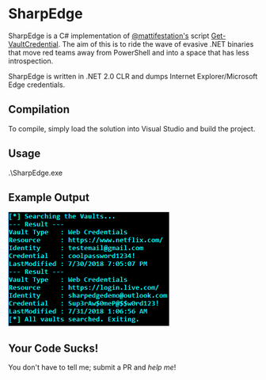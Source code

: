 # SharpEdge

SharpEdge is a C# implementation of [@mattifestation's](https://twitter.com/mattifestation) script [Get-VaultCredential](https://github.com/PowerShellMafia/PowerSploit/blob/master/Exfiltration/Get-VaultCredential.ps1). The aim of this is to ride the wave of evasive .NET binaries that move red teams away from PowerShell and into a space that has less introspection.

SharpEdge is written in .NET 2.0 CLR and dumps Internet Explorer/Microsoft Edge credentials.

## Compilation

To compile, simply load the solution into Visual Studio and build the project.

## Usage

.\SharpEdge.exe

## Example Output

![ExampleRun](ExampleRun.png)

## Your Code Sucks!

You don't have to tell me; submit a PR and _help me_!

